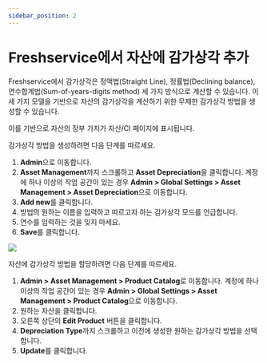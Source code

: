 ```yaml
---
sidebar_position: 2
---
```


# Freshservice에서 자산에 감가상각 추가

Freshservice에서 감가상각은 정액법(Straight Line), 정률법(Declining balance), 연수합계법(Sum-of-years-digits method) 세 가지 방식으로 계산할 수 있습니다. 이 세 가지 모델을 기반으로 자산의 감가상각을 계산하기 위한 무제한 감가상각 방법을 생성할 수 있습니다.

이를 기반으로 자산의 장부 가치가 자산/CI 페이지에 표시됩니다.

감가상각 방법을 생성하려면 다음 단계를 따르세요.

1. **Admin**으로 이동합니다.
2. **Asset Management**까지 스크롤하고 **Asset Depreciation**을 클릭합니다. 계정에 하나 이상의 작업 공간이 있는 경우 **Admin > Global Settings > Asset Management > Asset Depreciation**으로 이동합니다.
3. **Add new**를 클릭합니다.
4. 방법의 원하는 이름을 입력하고 따르고자 하는 감가상각 모드를 언급합니다.
5. 연수를 입력하는 것을 잊지 마세요.
6. **Save**를 클릭합니다.

<img src="https://s3.amazonaws.com/cdn.freshdesk.com/data/helpdesk/attachments/production/50006924173/original/Z-12ibbmBeYDsAeUoNrlp751KYPT09vyNw.gif?1668523648"  className="fr-fil fr-dib" data-attachment="[object Object]" data-id="50006924173" />

자산에 감가상각 방법을 할당하려면 다음 단계를 따르세요.

1. **Admin > Asset Management > Product Catalog**로 이동합니다. 계정에 하나 이상의 작업 공간이 있는 경우 **Admin > Global Settings > Asset Management > Product Catalog**으로 이동합니다.
2. 원하는 자산을 클릭합니다.
3. 오른쪽 상단의 **Edit Product** 버튼을 클릭합니다.
4. **Depreciation Type**까지 스크롤하고 이전에 생성한 원하는 감가상각 방법을 선택합니다.
5. **Update**를 클릭합니다.